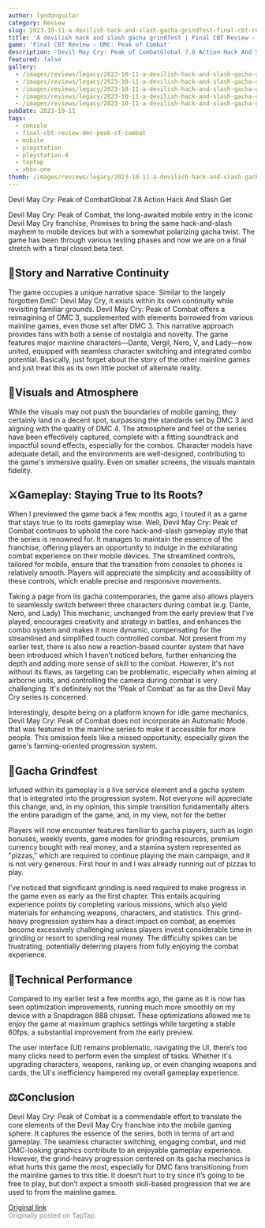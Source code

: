 ```yaml
---
author: lyndonguitar
category: Review
slug: 2023-10-11-a-devilish-hack-and-slash-gacha-grindfest-final-cbt-review-dmc-peak-of-combat
title: 'A devilish hack and slash gacha grindfest | Final CBT Review - DMC: Peak of Combat'
game: 'Final CBT Review - DMC: Peak of Combat'
description: 'Devil May Cry: Peak of CombatGlobal 7.8 Action Hack And Slash Get'
featured: false
gallery:
  - /images/reviews/legacy/2023-10-11-a-devilish-hack-and-slash-gacha-grindfest--final-cbt-review---dmc-peak-of-combat-0.avif
  - /images/reviews/legacy/2023-10-11-a-devilish-hack-and-slash-gacha-grindfest--final-cbt-review---dmc-peak-of-combat-1.avif
  - /images/reviews/legacy/2023-10-11-a-devilish-hack-and-slash-gacha-grindfest--final-cbt-review---dmc-peak-of-combat-2.avif
  - /images/reviews/legacy/2023-10-11-a-devilish-hack-and-slash-gacha-grindfest--final-cbt-review---dmc-peak-of-combat-3.avif
  - /images/reviews/legacy/2023-10-11-a-devilish-hack-and-slash-gacha-grindfest--final-cbt-review---dmc-peak-of-combat-4.avif
pubDate: 2023-10-11
tags:
  - console
  - final-cbt-review-dmc-peak-of-combat
  - mobile
  - playstation
  - playstation-4
  - taptap
  - xbox-one
thumb: /images/reviews/legacy/2023-10-11-a-devilish-hack-and-slash-gacha-grindfest--final-cbt-review---dmc-peak-of-combat-0.avif
---
```


Devil May Cry: Peak of CombatGlobal
7.8
Action
Hack And Slash
Get

Devil May Cry: Peak of Combat, the long-awaited mobile entry in the iconic Devil May Cry franchise, Promises to bring the same hack-and-slash mayhem to mobile devices but with a somewhat polarizing gacha twist. The game has been through various testing phases and now we are on a final stretch with a final closed beta test.


## 📖Story and Narrative Continuity

The game occupies a unique narrative space. Similar to the largely forgotten DmC: Devil May Cry, it exists within its own continuity while revisiting familiar grounds. Devil May Cry: Peak of Combat offers a reimagining of DMC 3, supplemented with elements borrowed from various mainline games, even those set after DMC 3. This narrative approach provides fans with both a sense of nostalgia and novelty. The game features major mainline characters—Dante, Vergil, Nero, V, and Lady—now united, equipped with seamless character switching and integrated combo potential. Basically, just forget about the story of the other mainline games and just treat this as its own little pocket of alternate reality.


## 🎨Visuals and Atmosphere

While the visuals may not push the boundaries of mobile gaming, they certainly land in a decent spot, surpassing the standards set by DMC 3 and aligning with the quality of DMC 4. The atmosphere and feel of the series have been effectively captured, complete with a fitting soundtrack and impactful sound effects, especially for the combos. Character models have adequate detail, and the environments are well-designed, contributing to the game's immersive quality. Even on smaller screens, the visuals maintain fidelity.


## ⚔️Gameplay: Staying True to Its Roots?

When I previewed the game back a few months ago, I touted it as a game that stays true to its roots gameplay wise. Well, Devil May Cry: Peak of Combat continues to uphold the core hack-and-slash gameplay style that the series is renowned for. It manages to maintain the essence of the franchise, offering players an opportunity to indulge in the exhilarating combat experience on their mobile devices. The streamlined controls, tailored for mobile, ensure that the transition from consoles to phones is relatively smooth. Players will appreciate the simplicity and accessibility of these controls, which enable precise and responsive movements.

Taking a page from its gacha contemporaries, the game also allows players to seamlessly switch between three characters during combat (e.g. Dante, Nero, and Lady) This mechanic, unchanged from the early preview that I’ve played, encourages creativity and strategy in battles, and enhances the combo system and makes it more dynamic, compensating for the streamlined and simplified touch controlled combat. Not present from my earlier test, there is also now a reaction-based counter system that have been introduced which I haven’t noticed before, further enhancing the depth and adding more sense of skill to the combat. However, it's not without its flaws, as targeting can be problematic, especially when aiming at airborne units, and controlling the camera during combat is very challenging. It's definitely not the 'Peak of Combat' as far as the Devil May Cry series is concerned.

Interestingly, despite being on a platform known for idle game mechanics, Devil May Cry: Peak of Combat does not incorporate an Automatic Mode.  that was featured in the mainline series to make it accessible for more people. This omission feels like a missed opportunity, especially given the game's farming-oriented progression system.


## 🎰Gacha Grindfest

Infused within its gameplay is a live service element and a gacha system that is integrated into the progression system. Not everyone will appreciate this change, and, in my opinion, this simple transition fundamentally alters the entire paradigm of the game, and, in my view, not for the better

Players will now encounter features familiar to gacha players, such as login bonuses, weekly events, game modes for grinding resources, premium currency bought with real money, and a stamina system represented as "pizzas," which are required to continue playing the main campaign, and it is not very generous. First hour in and I was already running out of pizzas to play.

I’ve noticed that significant grinding is need required to make progress in the game even as early as the first chapter. This entails acquiring experience points by completing various missions, which also yield materials for enhancing weapons, characters, and statistics. This grind-heavy progression system has a direct impact on combat, as enemies become excessively challenging unless players invest considerable time in grinding or resort to spending real money. The difficulty spikes can be frustrating, potentially deterring players from fully enjoying the combat experience.


## 🚧Technical Performance

Compared to my earlier test a few months ago, the game as it is now has seen optimization improvements, running much more smoothly on my device with a Snapdragon 888 chipset. These optimizations allowed me to enjoy the game at maximum graphics settings while targeting a stable 60fps, a substantial improvement from the early preview.

The user interface (UI) remains problematic, navigating the UI, there’s too many clicks need to perform even the simplest of tasks. Whether it's upgrading characters, weapons, ranking up, or even changing weapons and cards, the UI's inefficiency hampered my overall gameplay experience.


## ⚖️Conclusion

Devil May Cry: Peak of Combat is a commendable effort to translate the core elements of the Devil May Cry franchise into the mobile gaming sphere. It captures the essence of the series, both in terms of art and gameplay. The seamless character switching, engaging combat, and mid DMC-looking graphics contribute to an enjoyable gameplay experience. However, the grind-heavy progression centered on its gacha mechanics is what hurts this game the most, especially for DMC fans transitioning from the mainline games to this title. It doesn’t hurt to try since it’s going to be free to play, but don’t expect a smooth skill-based progression that we are used to from the mainline games.

[Original link](https://www.taptap.io/post/6411911)<br><span style="font-size: 0.95em; color: #888;">Originally posted on TapTap.</span>